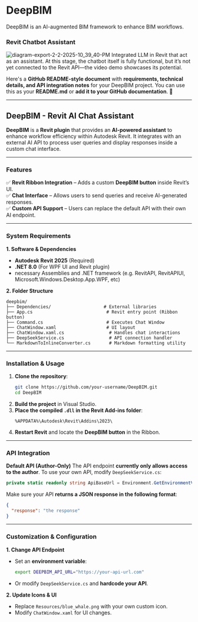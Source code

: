 # DeepBIM
DeepBIM is an AI-augmented BIM framework to enhance BIM workflows. 

### Revit Chatbot Assistant
![diagram-export-2-2-2025-10_39_40-PM](https://github.com/user-attachments/assets/9a69fe86-76e6-4308-bc43-95dfd4981641)
Integrated LLM in Revit that act as an assistant.
At this stage, the chatbot itself is fully functional, but it’s not yet connected to the Revit API—the video demo showcases its potential.

Here's a **GitHub README-style document** with **requirements, technical details, and API integration notes** for your DeepBIM project. You can use this as your **README.md** or **add it to your GitHub documentation**. 🚀  

---

## **DeepBIM - Revit AI Chat Assistant**
**DeepBIM** is a **Revit plugin** that provides an **AI-powered assistant** to enhance workflow efficiency within Autodesk Revit. It integrates with an external AI API to process user queries and display responses inside a custom chat interface.

---

### **Features**
✅ **Revit Ribbon Integration** – Adds a custom **DeepBIM button** inside Revit’s UI.  
✅ **Chat Interface** – Allows users to send queries and receive AI-generated responses.  
✅ **Custom API Support** – Users can replace the default API with their own AI endpoint.  

---

### **System Requirements**
**1. Software & Dependencies**
- **Autodesk Revit 2025** (Required)
- **.NET 8.0** (For WPF UI and Revit plugin)
- necessary Assemblies and .NET framework (e.g. RevitAPI, RevitAPIUI, Microsoft.Windows.Desktop.App.WPF, etc)

**2. Folder Structure**
```
deepbim/
├── Dependencies/                    # External libraries
├── App.cs                            # Revit entry point (Ribbon button)
├── Command.cs                        # Executes Chat Window
├── ChatWindow.xaml                   # UI layout
├── ChatWindow.xaml.cs                 # Handles chat interactions
├── DeepSeekService.cs                 # API connection handler
└── MarkdownToInlineConverter.cs       # Markdown formatting utility
```

---

### **Installation & Usage**
1. **Clone the repository**:
   ```sh
   git clone https://github.com/your-username/DeepBIM.git
   cd DeepBIM
   ```
2. **Build the project** in Visual Studio.
3. **Place the compiled `.dll` in the Revit Add-ins folder**:
   ```
   %APPDATA%\Autodesk\Revit\Addins\2023\
   ```
4. **Restart Revit** and locate the **DeepBIM button** in the Ribbon.

---

### **API Integration**
**Default API (Author-Only)**
The API endpoint **currently only allows access to the author**. To use your own API, modify `DeepSeekService.cs`:

```csharp
private static readonly string ApiBaseUrl = Environment.GetEnvironmentVariable("DEEPBIM_API_URL") ?? "https://your-api-url.com";
```
Make sure your API **returns a JSON response in the following format**:
```json
{
  "response": "the response"
}
```

---

### **Customization & Configuration**
**1. Change API Endpoint**
- Set an **environment variable**:
  ```sh
  export DEEPBIM_API_URL="https://your-api-url.com"
  ```
- Or modify `DeepSeekService.cs` and **hardcode your API**.

**2. Update Icons & UI**
- Replace `Resources/blue_whale.png` with your own custom icon.
- Modify `ChatWindow.xaml` for UI changes.
